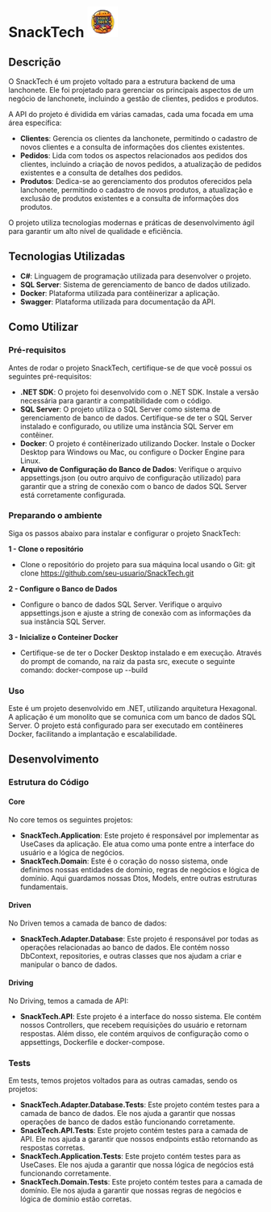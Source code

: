 # SnackTech ![ ](LogoSnackTech.png)

## Descrição

O SnackTech é um projeto voltado para a estrutura backend de uma lanchonete. Ele foi projetado para gerenciar os principais aspectos de um negócio de lanchonete, incluindo a gestão de clientes, pedidos e produtos.

A API do projeto é dividida em várias camadas, cada uma focada em uma área específica:

- **Clientes**: Gerencia os clientes da lanchonete, permitindo o cadastro de novos clientes e a consulta de informações dos clientes existentes.
- **Pedidos**: Lida com todos os aspectos relacionados aos pedidos dos clientes, incluindo a criação de novos pedidos, a atualização de pedidos existentes e a consulta de detalhes dos pedidos.
- **Produtos**: Dedica-se ao gerenciamento dos produtos oferecidos pela lanchonete, permitindo o cadastro de novos produtos, a atualização e exclusão de produtos existentes e a consulta de informações dos produtos.

O projeto utiliza tecnologias modernas e práticas de desenvolvimento ágil para garantir um alto nível de qualidade e eficiência.

## Tecnologias Utilizadas

- **C#**: Linguagem de programação utilizada para desenvolver o projeto.
- **SQL Server**: Sistema de gerenciamento de banco de dados utilizado.
- **Docker**: Plataforma utilizada para contêinerizar a aplicação.
- **Swagger**: Plataforma utilizada para documentação da API.

## Como Utilizar

### Pré-requisitos

Antes de rodar o projeto SnackTech, certifique-se de que você possui os seguintes pré-requisitos:

- **.NET SDK**: O projeto foi desenvolvido com o .NET SDK. Instale a versão necessária para garantir a compatibilidade com o código.
- **SQL Server**: O projeto utiliza o SQL Server como sistema de gerenciamento de banco de dados. Certifique-se de ter o SQL Server instalado e configurado, ou utilize uma instância SQL Server em contêiner.
- **Docker**: O projeto é contêinerizado utilizando Docker. Instale o Docker Desktop para Windows ou Mac, ou configure o Docker Engine para Linux.
- **Arquivo de Configuração do Banco de Dados**: Verifique o arquivo appsettings.json (ou outro arquivo de configuração utilizado) para garantir que a string de conexão com o banco de dados SQL Server está corretamente configurada.

### Preparando o ambiente

Siga os passos abaixo para instalar e configurar o projeto SnackTech:

**1 - Clone o repositório** 
- Clone o repositório do projeto para sua máquina local usando o Git: git clone https://github.com/seu-usuario/SnackTech.git

**2 - Configure o Banco de Dados** 
- Configure o banco de dados SQL Server. Verifique o arquivo appsettings.json e ajuste a string de conexão com as informações da sua instância SQL Server.

**3 - Inicialize o Conteiner Docker** 
- Certifique-se de ter o Docker Desktop instalado e em execução. Através do prompt de comando, na raiz da pasta src, execute o seguinte comando: docker-compose up --build

### Uso

Este é um projeto desenvolvido em .NET, utilizando arquitetura Hexagonal. A aplicação é um monolito que se comunica com um banco de dados SQL Server. O projeto está configurado para ser executado em contêineres Docker, facilitando a implantação e escalabilidade.

## Desenvolvimento

### Estrutura do Código

#### Core
No core temos os seguintes projetos:
- **SnackTech.Application**: Este projeto é responsável por implementar as UseCases da aplicação. Ele atua como uma ponte entre a interface do usuário e a lógica de negócios.
- **SnackTech.Domain**: Este é o coração do nosso sistema, onde definimos nossas entidades de domínio, regras de negócios e lógica de domínio. Aqui guardamos nossas Dtos, Models, entre outras estruturas fundamentais.

#### Driven
No Driven temos a camada de banco de dados:
- **SnackTech.Adapter.Database**: Este projeto é responsável por todas as operações relacionadas ao banco de dados. Ele contém nosso DbContext, repositories, e outras classes que nos ajudam a criar e manipular o banco de dados.

#### Driving
No Driving, temos a camada de API:
- **SnackTech.API**: Este projeto é a interface do nosso sistema. Ele contém nossos Controllers, que recebem requisições do usuário e retornam respostas. Além disso, ele contém arquivos de configuração como o appsettings, Dockerfile e docker-compose.

### Tests
Em tests, temos projetos voltados para as outras camadas, sendo os projetos:

- **SnackTech.Adapter.Database.Tests**: Este projeto contém testes para a camada de banco de dados. Ele nos ajuda a garantir que nossas operações de banco de dados estão funcionando corretamente.
- **SnackTech.API.Tests**: Este projeto contém testes para a camada de API. Ele nos ajuda a garantir que nossos endpoints estão retornando as respostas corretas.
- **SnackTech.Application.Tests**: Este projeto contém testes para as UseCases. Ele nos ajuda a garantir que nossa lógica de negócios está funcionando corretamente.
- **SnackTech.Domain.Tests**: Este projeto contém testes para a camada de domínio. Ele nos ajuda a garantir que nossas regras de negócios e lógica de domínio estão corretas.
